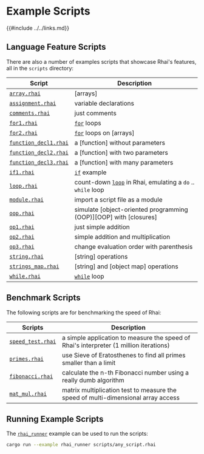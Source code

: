 Example Scripts
==============

{{#include ../../links.md}}

Language Feature Scripts
-----------------------

There are also a number of examples scripts that showcase Rhai's features, all in the `scripts` directory:

| Script                                                            | Description                                                                                 |
| ----------------------------------------------------------------- | ------------------------------------------------------------------------------------------- |
| [`array.rhai`]({{repoTree}}/scripts/array.rhai)                   | [arrays]                                                                                    |
| [`assignment.rhai`]({{repoTree}}/scripts/assignment.rhai)         | variable declarations                                                                       |
| [`comments.rhai`]({{repoTree}}/scripts/comments.rhai)             | just comments                                                                               |
| [`for1.rhai`]({{repoTree}}/scripts/for1.rhai)                     | [`for`]({{rootUrl}}/language/for.md) loops                                                  |
| [`for2.rhai`]({{repoTree}}/scripts/for2.rhai)                     | [`for`]({{rootUrl}}/language/for.md) loops on [arrays]                                      |
| [`function_decl1.rhai`]({{repoTree}}/scripts/function_decl1.rhai) | a [function] without parameters                                                             |
| [`function_decl2.rhai`]({{repoTree}}/scripts/function_decl2.rhai) | a [function] with two parameters                                                            |
| [`function_decl3.rhai`]({{repoTree}}/scripts/function_decl3.rhai) | a [function] with many parameters                                                           |
| [`if1.rhai`]({{repoTree}}/scripts/if1.rhai)                       | [`if`]({{rootUrl}}/language/if.md) example                                                  |
| [`loop.rhai`]({{repoTree}}/scripts/loop.rhai)                     | count-down [`loop`]({{rootUrl}}/language/loop.md) in Rhai, emulating a `do` .. `while` loop |
| [`module.rhai`]({{repoTree}}/scripts/module.rhai)                 | import a script file as a module                                                            |
| [`oop.rhai`]({{repoTree}}/scripts/oop.rhai)                       | simulate [object-oriented programming (OOP)][OOP] with [closures]                           |
| [`op1.rhai`]({{repoTree}}/scripts/op1.rhai)                       | just simple addition                                                                        |
| [`op2.rhai`]({{repoTree}}/scripts/op2.rhai)                       | simple addition and multiplication                                                          |
| [`op3.rhai`]({{repoTree}}/scripts/op3.rhai)                       | change evaluation order with parenthesis                                                    |
| [`string.rhai`]({{repoTree}}/scripts/string.rhai)                 | [string] operations                                                                         |
| [`strings_map.rhai`]({{repoTree}}/scripts/strings_map.rhai)       | [string] and [object map] operations                                                        |
| [`while.rhai`]({{repoTree}}/scripts/while.rhai)                   | [`while`]({{rootUrl}}/language/while.md) loop                                               |


Benchmark Scripts
----------------

The following scripts are for benchmarking the speed of Rhai:

| Scripts                                                   | Description                                                                            |
| --------------------------------------------------------- | -------------------------------------------------------------------------------------- |
| [`speed_test.rhai`]({{repoTree}}/scripts/speed_test.rhai) | a simple application to measure the speed of Rhai's interpreter (1 million iterations) |
| [`primes.rhai`]({{repoTree}}/scripts/primes.rhai)         | use Sieve of Eratosthenes to find all primes smaller than a limit                      |
| [`fibonacci.rhai`]({{repoTree}}/scripts/fibonacci.rhai)   | calculate the n-th Fibonacci number using a really dumb algorithm                      |
| [`mat_mul.rhai`]({{repoTree}}/scripts/mat_mul.rhai)       | matrix multiplication test to measure the speed of multi-dimensional array access      |


Running Example Scripts
----------------------

The [`rhai_runner`](../examples/rust.md) example can be used to run the scripts:

```bash
cargo run --example rhai_runner scripts/any_script.rhai
```
